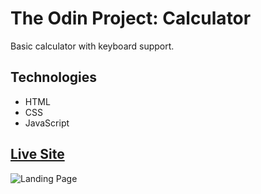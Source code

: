 # The Odin Project: Calculator

Basic calculator with keyboard support.

## Technologies
* HTML
* CSS
* JavaScript

## [Live Site](https://xxnoc.github.io/odin-calculator)

![Landing Page](https://www.imghost.net/ib/r6ELQ0uVAaKNVMF_1695031000.png)
